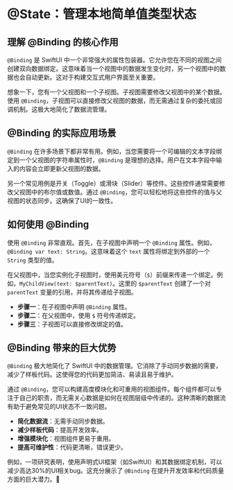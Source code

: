 ﻿# @State：管理本地简单值类型状态

## 理解 @Binding 的核心作用

`@Binding` 是 SwiftUI 中一个非常强大的属性包装器。它允许您在不同的视图之间创建双向数据绑定。这意味着当一个视图中的数据发生变化时，另一个视图中的数据也会自动更新。这对于构建交互式用户界面至关重要。

想象一下，您有一个父视图和一个子视图。子视图需要修改父视图中的某个数据。使用 `@Binding`，子视图可以直接修改父视图的数据，而无需通过复杂的委托或回调机制。这极大地简化了数据流管理。

## @Binding 的实际应用场景

`@Binding` 在许多场景下都非常有用。例如，当您需要将一个可编辑的文本字段绑定到一个父视图的字符串属性时，`@Binding` 是理想的选择。用户在文本字段中输入的内容会立即更新父视图的数据。

另一个常见用例是开关（Toggle）或滑块（Slider）等控件。这些控件通常需要修改父视图中的布尔值或数值。通过 `@Binding`，您可以轻松地将这些控件的值与父视图的状态同步。这确保了UI的一致性。

## 如何使用 @Binding

使用 `@Binding` 非常直观。首先，在子视图中声明一个 `@Binding` 属性。例如，`@Binding var text: String`。这意味着这个 `text` 属性将绑定到外部的一个 `String` 类型的值。

在父视图中，当您实例化子视图时，使用美元符号（`$`）前缀来传递一个绑定。例如，`MyChildView(text: $parentText)`。这里的 `$parentText` 创建了一个对 `parentText` 变量的引用，并将其传递给子视图。

*   **步骤一**：在子视图中声明 `@Binding` 属性。
*   **步骤二**：在父视图中，使用 `$` 符号传递绑定。
*   **步骤三**：子视图可以直接修改绑定的值。

## @Binding 带来的巨大优势

`@Binding` 极大地简化了 SwiftUI 中的数据管理。它消除了手动同步数据的需要，减少了样板代码。这使得您的代码更加简洁、易读且易于维护。

通过 `@Binding`，您可以构建高度模块化和可重用的视图组件。每个组件都可以专注于自己的职责，而无需关心数据是如何在视图层级中传递的。这种清晰的数据流有助于避免常见的UI状态不一致问题。

*   **简化数据流**：无需手动同步数据。
*   **减少样板代码**：提高开发效率。
*   **增强模块化**：视图组件更易于重用。
*   **提高可维护性**：代码更清晰，错误更少。

例如，一项研究表明，使用声明式UI框架（如SwiftUI）和其数据绑定机制，可以减少高达30%的UI相关bug。这充分展示了 `@Binding` 在提升开发效率和代码质量方面的巨大潜力。🚀


